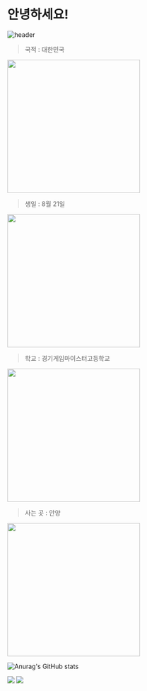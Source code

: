 # 안녕하세요!

![header](https://capsule-render.vercel.app/api?type=waving&color=auto&height=300&section=header&text=강민기&fontSize=90)

> 국적 : 대한민국

<img src="https://th.bing.com/th/id/OIP.HLUBShv2kwSmHqmJIJKUHAHaE8?w=246&h=180&c=7&r=0&o=5&pid=1.7g%2Fimage%2F5739%2F2022%2F11%2F18%2F0000028094_002_20221118160203570.jpg&type=sc960_832" width=300>

> 생일 : 8월 21일

<img src="https://th.bing.com/th/id/OIP.BJBwNYE9bQnFVereTAerygHaE7?w=245&h=180&c=7&r=0&o=5&pid=1.7%2Fimage%2F5739%2F2022%2F11%2F18%2F0000028094_002_20221118160203570.jpg&type=sc960_832" width=300>

> 학교 : 경기게임마이스터고등학교

<img src="https://th.bing.com/th/id/OIP.GsTSld90o5bon70rn2c4LQHaD-?w=334&h=180&c=7&r=0&o=5&pid=1.7&pid=1.7%2Fimage%2F5739%2F2022%2F11%2F18%2F0000028094_002_20221118160203570.jpg&type=sc960_832" width=300>

> 사는 곳 : 안양

<img src="https://th.bing.com/th/id/OIP.Uv9c4TaXwV5q17Kyhe9x4QHaDt?w=347&h=175&c=7&r=0&o=5&pid=1.7&pid=1.7&pid=1.7%2Fimage%2F5739%2F2022%2F11%2F18%2F0000028094_002_20221118160203570.jpg&type=sc960_832" width=300>

![Anurag's GitHub stats](https://github-readme-stats.vercel.app/api?username=mki821&show_icons=true&theme=cobalt)

<img src="https://img.shields.io/badge/Unity-FFFFFF?style=for-the-badge&logo=Unity&logoColor=black"> <img src="https://img.shields.io/badge/C-A8B9CC?style=for-the-badge&logo=C&logoColor=black">
